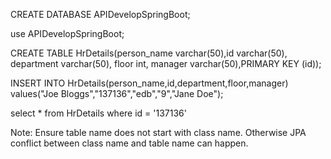 CREATE DATABASE APIDevelopSpringBoot;

use APIDevelopSpringBoot;

CREATE TABLE HrDetails(person_name varchar(50),id varchar(50),
department varchar(50),
floor int,
manager varchar(50),PRIMARY KEY (id));

INSERT INTO HrDetails(person_name,id,department,floor,manager)
values("Joe Bloggs","137136","edb","9","Jane Doe");

select * from HrDetails where id = '137136'

Note: Ensure table name does not start with class name. Otherwise JPA conflict between
class name and table name can happen.